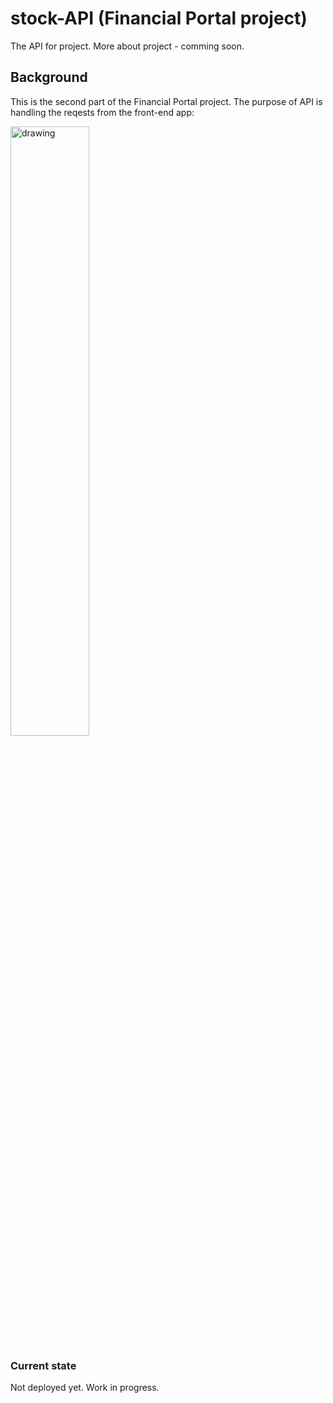 # stock-API (Financial Portal project)
The API for project. More about project - comming soon.
## Background
This is the second part of the Financial Portal project. The purpose of API is handling the reqests from the front-end app:

<img src="https://github.com/ukasz1/stock-API/assets/46789003/16e651ab-c216-4d0b-b17a-4f4bce523723" alt="drawing" width="50%"/>

### Current state
Not deployed yet. Work in progress.
